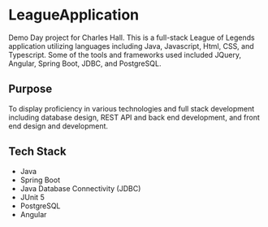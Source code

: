 # LeagueApplication
Demo Day project for Charles Hall. This is a full-stack League of Legends application utilizing languages including Java, Javascript, Html, CSS, and Typescript.  Some of the tools and frameworks used included JQuery, Angular, Spring Boot, JDBC, and PostgreSQL.

## Purpose

To display proficiency in various technologies and full stack development including database design, REST API and back end development, and front end design and development.

## Tech Stack

* Java
* Spring Boot
* Java Database Connectivity (JDBC)
* JUnit 5
* PostgreSQL
* Angular
